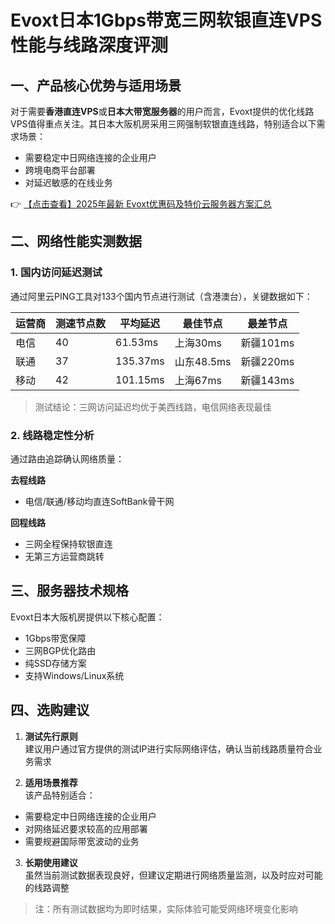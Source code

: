 # Evoxt日本1Gbps带宽三网软银直连VPS性能与线路深度评测

## 一、产品核心优势与适用场景

对于需要**香港直连VPS**或**日本大带宽服务器**的用户而言，Evoxt提供的优化线路VPS值得重点关注。其日本大阪机房采用三网强制软银直连线路，特别适合以下需求场景：
- 需要稳定中日网络连接的企业用户
- 跨境电商平台部署
- 对延迟敏感的在线业务

👉 [【点击查看】2025年最新 Evoxt优惠码及特价云服务器方案汇总](https://bit.ly/evoxt)

## 二、网络性能实测数据

### 1. 国内访问延迟测试
通过阿里云PING工具对133个国内节点进行测试（含港澳台），关键数据如下：

| 运营商 | 测速节点数 | 平均延迟 | 最佳节点 | 最差节点 |
|--------|------------|----------|----------|----------|
| 电信   | 40         | 61.53ms  | 上海30ms | 新疆101ms |
| 联通   | 37         | 135.37ms | 山东48.5ms | 新疆220ms |
| 移动   | 42         | 101.15ms | 上海67ms | 新疆143ms |

> 测试结论：三网访问延迟均优于美西线路，电信网络表现最佳

### 2. 线路稳定性分析
通过路由追踪确认网络质量：

**去程线路**
- 电信/联通/移动均直连SoftBank骨干网

**回程线路**
- 三网全程保持软银直连
- 无第三方运营商跳转

## 三、服务器技术规格

Evoxt日本大阪机房提供以下核心配置：
- 1Gbps带宽保障
- 三网BGP优化路由
- 纯SSD存储方案
- 支持Windows/Linux系统

## 四、选购建议

1. **测试先行原则**  
建议用户通过官方提供的测试IP进行实际网络评估，确认当前线路质量符合业务需求

2. **适用场景推荐**  
该产品特别适合：
- 需要稳定中日网络连接的企业用户
- 对网络延迟要求较高的应用部署
- 需要规避国际带宽波动的业务

3. **长期使用建议**  
虽然当前测试数据表现良好，但建议定期进行网络质量监测，以及时应对可能的线路调整

> 注：所有测试数据均为即时结果，实际体验可能受网络环境变化影响